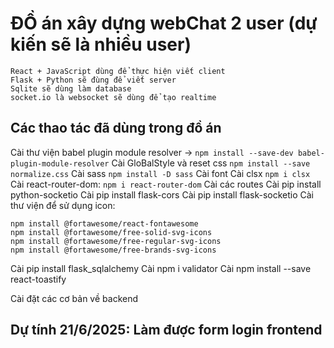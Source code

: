 # ĐỒ án xây dựng webChat 2 user (dự kiến sẽ là nhiều user)

    React + JavaScript dùng để thực hiện viết client
    Flask + Python sẽ đùng để viết server
    Sqlite sẽ dùng làm database
    socket.io là websocket sẽ dùng để tạo realtime

## Các thao tác đã dùng trong đồ án

Cài thư viện babel plugin module resolver -> `npm install --save-dev babel-plugin-module-resolver`
Cài GloBalStyle và reset css `npm install --save normalize.css`
Cài sass `npm install -D sass`
Cài font
Cài clsx `npm i clsx`
Cài react-router-dom: `npm i react-router-dom`
Cài các routes
Cài pip install python-socketio
Cài pip install flask-cors
Cài pip install flask-socketio
Cài thư viện để sử dụng icon:

    npm install @fortawesome/react-fontawesome
    npm install @fortawesome/free-solid-svg-icons
    npm install @fortawesome/free-regular-svg-icons
    npm install @fortawesome/free-brands-svg-icons

Cài pip install flask_sqlalchemy
Cài npm i validator
Cài npm install --save react-toastify

Cài đặt các cơ bản về backend

## Dự tính 21/6/2025: Làm được form login frontend
